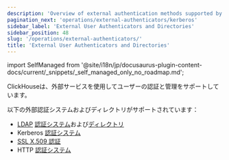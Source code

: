 ```yaml
---
description: 'Overview of external authentication methods supported by ClickHouse'
pagination_next: 'operations/external-authenticators/kerberos'
sidebar_label: 'External User Authenticators and Directories'
sidebar_position: 48
slug: '/operations/external-authenticators/'
title: 'External User Authenticators and Directories'
---
```


import SelfManaged from '@site/i18n/jp/docusaurus-plugin-content-docs/current/_snippets/_self_managed_only_no_roadmap.md';

<SelfManaged />

ClickHouseは、外部サービスを使用してユーザーの認証と管理をサポートしています。

以下の外部認証システムおよびディレクトリがサポートされています：

- [LDAP](/operations/external-authenticators/ldap#ldap-external-authenticator) [認証システム](./ldap.md#ldap-external-authenticator)および[ディレクトリ](./ldap.md#ldap-external-user-directory)
- Kerberos [認証システム](/operations/external-authenticators/kerberos#kerberos-as-an-external-authenticator-for-existing-users)
- [SSL X.509 認証](/operations/external-authenticators/ssl-x509)
- HTTP [認証システム](./http.md)
